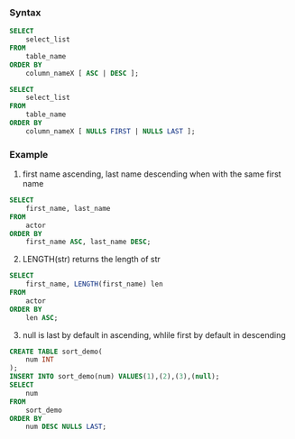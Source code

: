 ### Syntax
```SQL
SELECT
    select_list
FROM
    table_name
ORDER BY
    column_nameX [ ASC | DESC ];
```
```SQL
SELECT
    select_list
FROM
    table_name
ORDER BY
    column_nameX [ NULLS FIRST | NULLS LAST ];
```

### Example
1. first name ascending, last name descending when with the same first name
```SQL
SELECT
    first_name, last_name
FROM
    actor
ORDER BY
    first_name ASC, last_name DESC;
```
2. LENGTH(str) returns the length of str
```SQL
SELECT
    first_name, LENGTH(first_name) len
FROM
    actor
ORDER BY
    len ASC;
```
3. null is last by default in ascending, whlile first by default in descending
```SQL
CREATE TABLE sort_demo(
    num INT
);
INSERT INTO sort_demo(num) VALUES(1),(2),(3),(null);
SELECT
    num
FROM
    sort_demo
ORDER BY
    num DESC NULLS LAST;
```